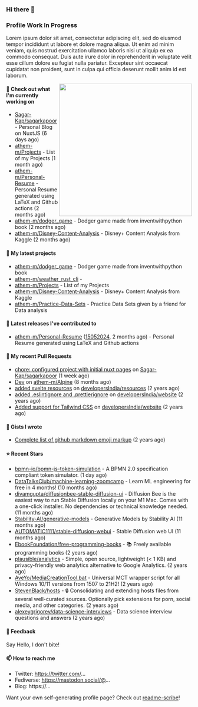 ### Hi there 👋

### Profile Work In Progress

Lorem ipsum dolor sit amet, consectetur adipiscing elit, sed do eiusmod tempor incididunt ut labore et dolore magna aliqua. Ut enim ad minim veniam, quis nostrud exercitation ullamco laboris nisi ut aliquip ex ea commodo consequat. Duis aute irure dolor in reprehenderit in voluptate velit esse cillum dolore eu fugiat nulla pariatur. Excepteur sint occaecat cupidatat non proident, sunt in culpa qui officia deserunt mollit anim id est laborum.

<!---
![KittenCatGIF](https://github.com/darth-mnv/darth-mnv/assets/18483618/115903c7-8f0c-4aca-8919-4db2322818e9)
-->

<img align="right" src="https://github.com/darth-mnv/darth-mnv/assets/18483618/115903c7-8f0c-4aca-8919-4db2322818e9" width="360">

#### 👷 Check out what I'm currently working on

- [Sagar-Kap/sagarkapoor](https://github.com/Sagar-Kap/sagarkapoor) - Personal Blog on NuxtJS (6 days ago)
- [athem-m/Projects](https://github.com/athem-m/Projects) - List of my Projects (1 month ago)
- [athem-m/Personal-Resume](https://github.com/athem-m/Personal-Resume) - Personal Resume generated using LaTeX and Github actions (2 months ago)
- [athem-m/dodger_game](https://github.com/athem-m/dodger_game) - Dodger game made from inventwithpython book (2 months ago)
- [athem-m/Disney-Content-Analysis](https://github.com/athem-m/Disney-Content-Analysis) - Disney&#43; Content Analysis from Kaggle (2 months ago)

#### 🌱 My latest projects

- [athem-m/dodger_game](https://github.com/athem-m/dodger_game) - Dodger game made from inventwithpython book
- [athem-m/weather_rust_cli](https://github.com/athem-m/weather_rust_cli) - 
- [athem-m/Projects](https://github.com/athem-m/Projects) - List of my Projects
- [athem-m/Disney-Content-Analysis](https://github.com/athem-m/Disney-Content-Analysis) - Disney&#43; Content Analysis from Kaggle
- [athem-m/Practice-Data-Sets](https://github.com/athem-m/Practice-Data-Sets) - Practice Data Sets given by a friend for Data analysis

#### 🔭 Latest releases I've contributed to

- [athem-m/Personal-Resume](https://github.com/athem-m/Personal-Resume) ([15052024](https://github.com/athem-m/Personal-Resume/releases/tag/15052024), 2 months ago) - Personal Resume generated using LaTeX and Github actions

#### 🔨 My recent Pull Requests

- [chore: configured project with initial nuxt pages](https://github.com/Sagar-Kap/sagarkapoor/pull/160) on [Sagar-Kap/sagarkapoor](https://github.com/Sagar-Kap/sagarkapoor) (1 week ago)
- [Dev](https://github.com/athem-m/Alpine/pull/3) on [athem-m/Alpine](https://github.com/athem-m/Alpine) (8 months ago)
- [added svelte resources](https://github.com/developersIndia/resources/pull/35) on [developersIndia/resources](https://github.com/developersIndia/resources) (2 years ago)
- [added .eslintignore and .prettierignore](https://github.com/developersIndia/website/pull/77) on [developersIndia/website](https://github.com/developersIndia/website) (2 years ago)
- [Added support for Tailwind CSS](https://github.com/developersIndia/website/pull/70) on [developersIndia/website](https://github.com/developersIndia/website) (2 years ago)

#### 📓 Gists I wrote

- [Complete list of github markdown emoji markup](https://gist.github.com/3b8d8fd538581d12f435e809166c1cce) (2 years ago)

#### ⭐ Recent Stars

- [bpmn-io/bpmn-js-token-simulation](https://github.com/bpmn-io/bpmn-js-token-simulation) - A BPMN 2.0 specification compliant token simulator. (1 day ago)
- [DataTalksClub/machine-learning-zoomcamp](https://github.com/DataTalksClub/machine-learning-zoomcamp) - Learn ML engineering for free in 4 months! (10 months ago)
- [divamgupta/diffusionbee-stable-diffusion-ui](https://github.com/divamgupta/diffusionbee-stable-diffusion-ui) - Diffusion Bee is the easiest way to run Stable Diffusion locally on your M1 Mac. Comes with a one-click installer. No dependencies or technical knowledge needed. (11 months ago)
- [Stability-AI/generative-models](https://github.com/Stability-AI/generative-models) - Generative Models by Stability AI (11 months ago)
- [AUTOMATIC1111/stable-diffusion-webui](https://github.com/AUTOMATIC1111/stable-diffusion-webui) - Stable Diffusion web UI (11 months ago)
- [EbookFoundation/free-programming-books](https://github.com/EbookFoundation/free-programming-books) - :books: Freely available programming books (2 years ago)
- [plausible/analytics](https://github.com/plausible/analytics) - Simple, open source, lightweight (&lt; 1 KB) and privacy-friendly web analytics alternative to Google Analytics. (2 years ago)
- [AveYo/MediaCreationTool.bat](https://github.com/AveYo/MediaCreationTool.bat) - Universal MCT wrapper script for all Windows 10/11 versions from 1507 to 21H2! (2 years ago)
- [StevenBlack/hosts](https://github.com/StevenBlack/hosts) - 🔒 Consolidating and extending hosts files from several well-curated sources. Optionally pick extensions for porn, social media, and other categories. (2 years ago)
- [alexeygrigorev/data-science-interviews](https://github.com/alexeygrigorev/data-science-interviews) - Data science interview questions and answers (2 years ago)


#### 💬 Feedback

Say Hello, I don't bite!

#### 📫 How to reach me

- Twitter: https://twitter.com/...
- Fediverse: https://mastodon.social/@...
- Blog: https://...

Want your own self-generating profile page? Check out [readme-scribe](https://github.com/muesli/readme-scribe)!


